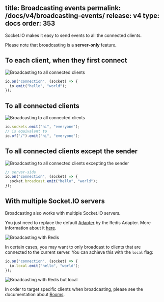 title: Broadcasting events
permalink: /docs/v4/broadcasting-events/
release: v4
type: docs
order: 353
---

Socket.IO makes it easy to send events to all the connected clients.

Please note that broadcasting is a **server-only** feature.

## To each client, when they first connect

![Broadcasting to all connected clients](/images/broadcasting.png)

```js
io.on("connection", (socket) => {
  io.emit("hello", "world");
});
```

## To all connected clients

![Broadcasting to all connected clients](/images/broadcasting.png)

```js
io.sockets.emit("hi", "everyone");
// is equivalent to
io.of("/").emit("hi", "everyone");
```

## To all connected clients except the sender

![Broadcasting to all connected clients excepting the sender](/images/broadcasting2.png)

```js
// server-side
io.on("connection", (socket) => {
  socket.broadcast.emit("hello", "world");
});
```

## With multiple Socket.IO servers

Broadcasting also works with multiple Socket.IO servers.

You just need to replace the default [Adapter](/docs/v4/glossary/#Adapter) by the Redis Adapter. More information about it [here](/docs/v4/using-multiple-nodes/#Passing-events-between-nodes).

![Broadcasting with Redis](/images/broadcasting-redis.png)

In certain cases, you may want to only broadcast to clients that are connected to the current server. You can achieve this with the `local` flag:

```js
io.on("connection", (socket) => {
  io.local.emit("hello", "world");
});
```

![Broadcasting with Redis but local](/images/broadcasting-redis-local.png)


In order to target specific clients when broadcasting, please see the documentation about [Rooms](/docs/v4/rooms/).
